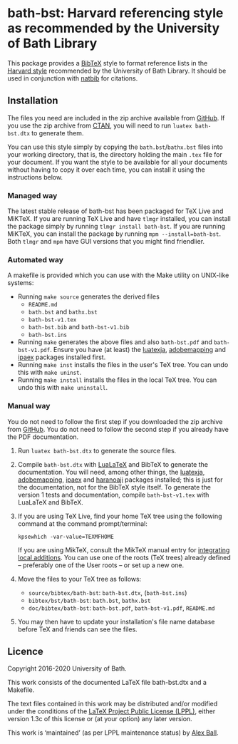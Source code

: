 # bath-bst: Harvard referencing style as recommended by the University of Bath Library

This package provides a [BibTeX] style to format reference lists in the
[Harvard style][bath-harvard] recommended by the University of Bath Library.
It should be used in conjunction with [natbib] for citations.

## Installation

The files you need are included in the zip archive available from [GitHub].
If you use the zip archive from [CTAN], you will need to run `luatex
bath-bst.dtx` to generate them.

You can use this style simply by copying the `bath.bst`/`bathx.bst` files into
your working directory, that is, the directory holding the main `.tex` file for
your document. If you want the style to be available for all your documents
without having to copy it over each time, you can install it using the
instructions below.

### Managed way

The latest stable release of bath-bst has been packaged for TeX Live and
MiKTeX. If you are running TeX Live and have `tlmgr` installed, you can install
the package simply by running `tlmgr install bath-bst`. If you are running
MiKTeX, you can install the package by running `mpm --install=bath-bst`.
Both `tlmgr` and `mpm` have GUI versions that you might find friendlier.

### Automated way

A makefile is provided which you can use with the Make utility on
UNIX-like systems:

  * Running `make source` generates the derived files
      - `README.md`
      - `bath.bst` and `bathx.bst`
      - `bath-bst-v1.tex`
      - `bath-bst.bib` and `bath-bst-v1.bib`
      - `bath-bst.ins`
  * Running `make` generates the above files and also `bath-bst.pdf` and
    `bath-bst-v1.pdf`. Ensure you have (at least) the [luatexja], [adobemapping]
    and [ipaex] packages installed first.
  * Running `make inst` installs the files in the user's TeX tree.
    You can undo this with `make uninst`.
  * Running `make install` installs the files in the local TeX tree.
    You can undo this with `make uninstall`.

### Manual way

You do not need to follow the first step if you downloaded the zip archive from
[GitHub]. You do not need to follow the second step if you already have the PDF
documentation.

 1. Run `luatex bath-bst.dtx` to generate the source files.

 2. Compile `bath-bst.dtx` with [LuaLaTeX] and BibTeX to generate the
    documentation. You will need, among other things, the [luatexja],
    [adobemapping], [ipaex] and [haranoaji] packages installed; this is just for
    the documentation, not for the BibTeX style itself. To generate the version
    1 tests and documentation, compile `bath-bst-v1.tex` with LuaLaTeX and
    BibTeX.

 3. If you are using TeX Live, find your home TeX tree using the following
    command at the command prompt/terminal:

    ```
    kpsewhich -var-value=TEXMFHOME
    ```

    If you are using MikTeX, consult the MikTeX manual entry for [integrating
    local additions](http://docs.miktex.org/manual/localadditions.html). You
    can use one of the roots (TeX trees) already defined – preferably one of
    the User roots – or set up a new one.

 4. Move the files to your TeX tree as follows:
      - `source/bibtex/bath-bst`:
        `bath-bst.dtx`,
        (`bath-bst.ins`)
      - `bibtex/bst/bath-bst`:
        `bath.bst`,
        `bathx.bst`
      - `doc/bibtex/bath-bst`:
        `bath-bst.pdf`,
        `bath-bst-v1.pdf`,
        `README.md`

 5. You may then have to update your installation's file name database
    before TeX and friends can see the files.

[bath-harvard]: https://library.bath.ac.uk/referencing/harvard-bath
[BibTeX]: http://ctan.org/pkg/bibtex
[GitHub]: https://github.com/alex-ball/bathbib/releases
[CTAN]: http://ctan.org/pkg/bath-bst
[natbib]: http://www.ctan.org/pkg/natbib
[LuaLaTeX]: http://ctan.org/pkg/lualatex-doc
[luatexja]: http://ctan.org/pkg/luatexja
[adobemapping]: http://ctan.org/pkg/adobemapping
[ipaex]: http://ctan.org/pkg/ipaex
[haranoaji]: http://ctan.org/pkg/haranoaji

## Licence

Copyright 2016-2020 University of Bath.

This work consists of the documented LaTeX file bath-bst.dtx and a Makefile.

The text files contained in this work may be distributed and/or modified
under the conditions of the [LaTeX Project Public License (LPPL)][lppl],
either version 1.3c of this license or (at your option) any later
version.

This work is ‘maintained’ (as per LPPL maintenance status) by [Alex Ball][me].

[lppl]: http://www.latex-project.org/lppl.txt "LaTeX Project Public License (LPPL)"
[me]: https://github.com/alex-ball/bathbib "Alex Ball"

